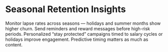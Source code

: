 # Seasonal Retention Insights

Monitor lapse rates across seasons — holidays and summer months show higher churn. 
Send reminders and reward messages before high-risk periods. 
Personalized “stay protected” campaigns timed to salary cycles or holidays improve engagement. 
Predictive timing matters as much as content.

